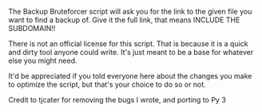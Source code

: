 The Backup Bruteforcer script will ask you for the link to the given file you want to find a backup of. Give it the full link, that means INCLUDE THE SUBDOMAIN!! 

There is not an official license for this script. That is because it is a quick and dirty tool anyone could write. It's just meant to be a base for whatever else you might need.

It'd be appreciated if you told everyone here about the changes you make to optimize the script, but that's your choice to do so or not.

Credit to tjcater for removing the bugs I wrote, and porting to Py 3
